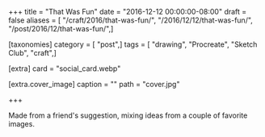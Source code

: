 +++
title = "That Was Fun"
date = "2016-12-12 00:00:00-08:00"
draft = false
aliases = [ "/craft/2016/that-was-fun/", "/2016/12/12/that-was-fun/", "/post/2016/12/that-was-fun/",]

[taxonomies]
category = [ "post",]
tags = [ "drawing", "Procreate", "Sketch Club", "craft",]

[extra]
card = "social_card.webp"

[extra.cover_image]
caption = ""
path = "cover.jpg"

+++

Made from a friend's suggestion, mixing ideas from a couple of favorite images.
